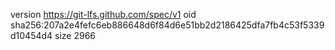 version https://git-lfs.github.com/spec/v1
oid sha256:207a2e4fefc6eb886648d6f84d6e51bb2d2186425dfa7fb4c53f5339d10454d4
size 2966
